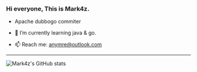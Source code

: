 ### Hi everyone, This is Mark4z.

- Apache dubbogo commiter

- 🌱 I’m currently learning java & go.
- 📫 Reach me: anymre@outlook.com

---

![Mark4z's GitHub stats](https://github-readme-stats.vercel.app/api?username=mark4z&hide_border=true&show_icons=true&include_all_commits=true&count_private=true&theme=buefy)


